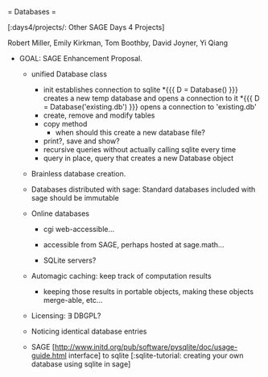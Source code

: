 = Databases =

[:days4/projects/: Other SAGE Days 4 Projects]

Robert Miller, Emily Kirkman, Tom Boothby, David Joyner, Yi Qiang

 * GOAL: SAGE Enhancement Proposal.

   * unified Database class
     * init establishes connection to sqlite
       *{{{ D = Database() }}} creates a new temp database and opens a connection to it
       *{{{ D = Database('existing.db') }}} opens a connection to 'existing.db'
     * create, remove and modify tables
     * copy method
       - when should this create a new database file?
     * print?, save and show?
     * recursive queries without actually calling sqlite every time
     * query in place, query that creates a new Database object

   * Brainless database creation.

   * Databases distributed with sage: Standard databases included with sage should be immutable

   * Online databases
 
     * cgi web-accessible...

     * accessible from SAGE, perhaps hosted at sage.math...

     * SQLite servers?

   * Automagic caching: keep track of computation results

     * keeping those results in portable objects, making these objects merge-able, etc...

   * Licensing: $\exists$ DBGPL?

   * Noticing identical database entries

   * SAGE [http://www.initd.org/pub/software/pysqlite/doc/usage-guide.html interface] to sqlite [:sqlite-tutorial: creating your own database using sqlite in sage]
